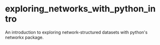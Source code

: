 # exploring_networks_with_python_intro
An introduction to exploring network-structured datasets with python's networkx package.
